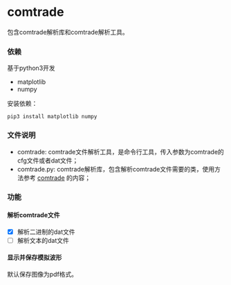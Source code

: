 # comtrade

包含comtrade解析库和comtrade解析工具。

### 依赖

基于python3开发

- matplotlib
- numpy

安装依赖：

```
pip3 install matplotlib numpy
```

### 文件说明

- comtrade: comtrade文件解析工具，是命令行工具，传入参数为comtrade的cfg文件或者dat文件；
- comtrade.py: comtrade解析库，包含解析comtrade文件需要的类，使用方法参考 [comtrade](./comtrade) 的内容；

### 功能

#### 解析comtrade文件

- [x] 解析二进制的dat文件
- [ ] 解析文本的dat文件

#### 显示并保存模拟波形

默认保存图像为pdf格式。

